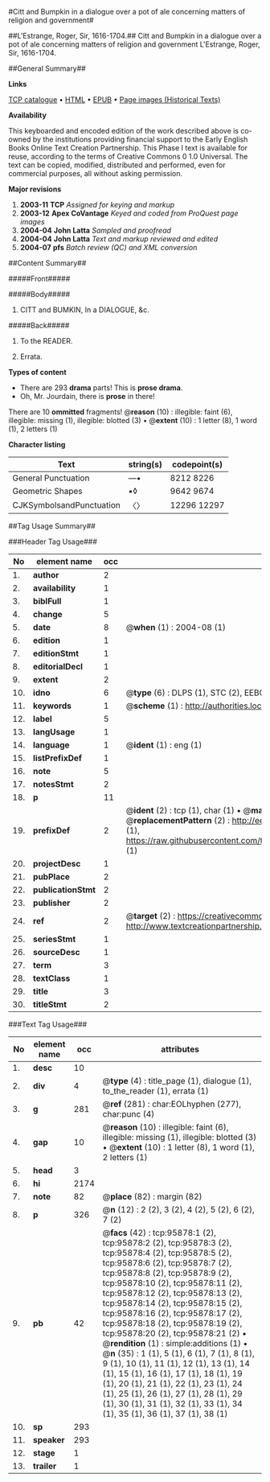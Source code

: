 #Citt and Bumpkin in a dialogue over a pot of ale concerning matters of religion and government#

##L'Estrange, Roger, Sir, 1616-1704.##
Citt and Bumpkin in a dialogue over a pot of ale concerning matters of religion and government
L'Estrange, Roger, Sir, 1616-1704.

##General Summary##

**Links**

[TCP catalogue](http://www.ota.ox.ac.uk/tcp/)  • 
[HTML](http://tei.it.ox.ac.uk/tcp/Texts-HTML/free/A47/A47820.html)  • 
[EPUB](http://tei.it.ox.ac.uk/tcp/Texts-EPUB/free/A47/A47820.epub) • 
[Page images (Historical Texts)](https://data.historicaltexts.jisc.ac.uk/view?pubId=eebo-12940677e&pageId=eebo-12940677e-95878-1)

**Availability**

This keyboarded and encoded edition of the
	       work described above is co-owned by the institutions
	       providing financial support to the Early English Books
	       Online Text Creation Partnership. This Phase I text is
	       available for reuse, according to the terms of Creative
	       Commons 0 1.0 Universal. The text can be copied,
	       modified, distributed and performed, even for
	       commercial purposes, all without asking permission.

**Major revisions**

1. __2003-11__ __TCP__ *Assigned for keying and markup*
1. __2003-12__ __Apex CoVantage__ *Keyed and coded from ProQuest page images*
1. __2004-04__ __John Latta__ *Sampled and proofread*
1. __2004-04__ __John Latta__ *Text and markup reviewed and edited*
1. __2004-07__ __pfs__ *Batch review (QC) and XML conversion*

##Content Summary##

#####Front#####

#####Body#####

1. CITT and BUMKIN, In a DIALOGUE, &c.

#####Back#####

1. To the READER.

1. Errata.

**Types of content**

  * There are 293 **drama** parts! This is **prose drama**.
  * Oh, Mr. Jourdain, there is **prose** in there!

There are 10 **ommitted** fragments! 
 @__reason__ (10) : illegible: faint (6), illegible: missing (1), illegible: blotted (3)  •  @__extent__ (10) : 1 letter (8), 1 word (1), 2 letters (1)

**Character listing**


|Text|string(s)|codepoint(s)|
|---|---|---|
|General Punctuation|—•|8212 8226|
|Geometric Shapes|▪◊|9642 9674|
|CJKSymbolsandPunctuation|〈〉|12296 12297|

##Tag Usage Summary##

###Header Tag Usage###

|No|element name|occ|attributes|
|---|---|---|---|
|1.|__author__|2||
|2.|__availability__|1||
|3.|__biblFull__|1||
|4.|__change__|5||
|5.|__date__|8| @__when__ (1) : 2004-08 (1)|
|6.|__edition__|1||
|7.|__editionStmt__|1||
|8.|__editorialDecl__|1||
|9.|__extent__|2||
|10.|__idno__|6| @__type__ (6) : DLPS (1), STC (2), EEBO-CITATION (1), OCLC (1), VID (1)|
|11.|__keywords__|1| @__scheme__ (1) : http://authorities.loc.gov/ (1)|
|12.|__label__|5||
|13.|__langUsage__|1||
|14.|__language__|1| @__ident__ (1) : eng (1)|
|15.|__listPrefixDef__|1||
|16.|__note__|5||
|17.|__notesStmt__|2||
|18.|__p__|11||
|19.|__prefixDef__|2| @__ident__ (2) : tcp (1), char (1)  •  @__matchPattern__ (2) : ([0-9\-]+):([0-9IVX]+) (1), (.+) (1)  •  @__replacementPattern__ (2) : http://eebo.chadwyck.com/downloadtiff?vid=$1&page=$2 (1), https://raw.githubusercontent.com/textcreationpartnership/Texts/master/tcpchars.xml#$1 (1)|
|20.|__projectDesc__|1||
|21.|__pubPlace__|2||
|22.|__publicationStmt__|2||
|23.|__publisher__|2||
|24.|__ref__|2| @__target__ (2) : https://creativecommons.org/publicdomain/zero/1.0/ (1), http://www.textcreationpartnership.org/docs/. (1)|
|25.|__seriesStmt__|1||
|26.|__sourceDesc__|1||
|27.|__term__|3||
|28.|__textClass__|1||
|29.|__title__|3||
|30.|__titleStmt__|2||


###Text Tag Usage###

|No|element name|occ|attributes|
|---|---|---|---|
|1.|__desc__|10||
|2.|__div__|4| @__type__ (4) : title_page (1), dialogue (1), to_the_reader (1), errata (1)|
|3.|__g__|281| @__ref__ (281) : char:EOLhyphen (277), char:punc (4)|
|4.|__gap__|10| @__reason__ (10) : illegible: faint (6), illegible: missing (1), illegible: blotted (3)  •  @__extent__ (10) : 1 letter (8), 1 word (1), 2 letters (1)|
|5.|__head__|3||
|6.|__hi__|2174||
|7.|__note__|82| @__place__ (82) : margin (82)|
|8.|__p__|326| @__n__ (12) : 2 (2), 3 (2), 4 (2), 5 (2), 6 (2), 7 (2)|
|9.|__pb__|42| @__facs__ (42) : tcp:95878:1 (2), tcp:95878:2 (2), tcp:95878:3 (2), tcp:95878:4 (2), tcp:95878:5 (2), tcp:95878:6 (2), tcp:95878:7 (2), tcp:95878:8 (2), tcp:95878:9 (2), tcp:95878:10 (2), tcp:95878:11 (2), tcp:95878:12 (2), tcp:95878:13 (2), tcp:95878:14 (2), tcp:95878:15 (2), tcp:95878:16 (2), tcp:95878:17 (2), tcp:95878:18 (2), tcp:95878:19 (2), tcp:95878:20 (2), tcp:95878:21 (2)  •  @__rendition__ (1) : simple:additions (1)  •  @__n__ (35) : 1 (1), 5 (1), 6 (1), 7 (1), 8 (1), 9 (1), 10 (1), 11 (1), 12 (1), 13 (1), 14 (1), 15 (1), 16 (1), 17 (1), 18 (1), 19 (1), 20 (1), 21 (1), 22 (1), 23 (1), 24 (1), 25 (1), 26 (1), 27 (1), 28 (1), 29 (1), 30 (1), 31 (1), 32 (1), 33 (1), 34 (1), 35 (1), 36 (1), 37 (1), 38 (1)|
|10.|__sp__|293||
|11.|__speaker__|293||
|12.|__stage__|1||
|13.|__trailer__|1||
